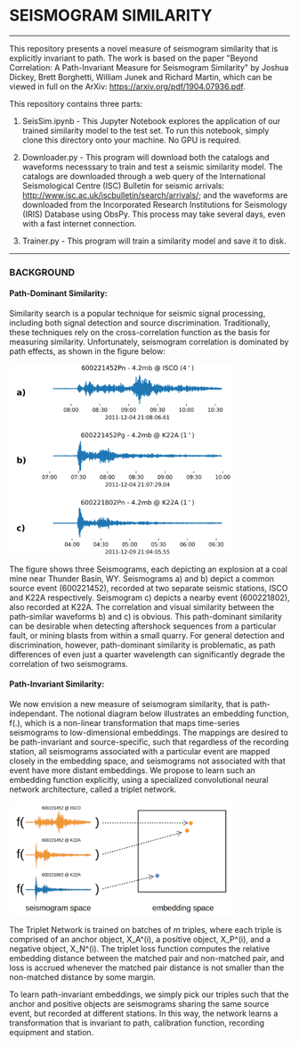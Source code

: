 # SEISMOGRAM SIMILARITY

---


This repository presents a novel measure of seismogram similarity that is explicitly invariant to path. The work is based on the paper "Beyond Correlation: A Path-Invariant Measure for Seismogram Similarity" by Joshua Dickey, Brett Borghetti, William Junek and Richard Martin, which can be viewed in full on the ArXiv: https://arxiv.org/pdf/1904.07936.pdf.

This repository contains three parts:

1) SeisSim.ipynb - This Jupyter Notebook explores the application of our trained similarity model to the test set. To run this notebook, simply clone this directory onto your machine. No GPU is required.

2) Downloader.py - This program will download both the catalogs and waveforms necesssary to train and test a seismic similarity model. The catalogs are downloaded through a web query of the International Seismological Centre (ISC) Bulletin for seismic arrivals: http://www.isc.ac.uk/iscbulletin/search/arrivals/; and the waveforms are downloaded from the Incorporated Research Institutions for Seismology (IRIS) Database using ObsPy. This process may take several days, even with a fast internet connection.

3) Trainer.py - This program will train a similarity model and save it to disk.

---
### BACKGROUND

#### Path-Dominant Similarity:

Similarity search is a popular technique for seismic signal processing, including both signal detection and source discrimination. Traditionally, these techniques rely on the cross-correlation function as the basis for measuring similarity. Unfortunately, seismogram correlation is dominated by path effects, as shown in the figure below:

<img src="images/Path_dominant_similarity.png" width="400px">


The figure shows three Seismograms, each depicting an explosion at a coal mine near Thunder Basin, WY. Seismograms a) and b) depict a common source event (600221452), recorded at two separate seismic stations, ISCO and K22A respectively. Seismogram c) depicts a nearby event (600221802), also recorded at K22A. The correlation and visual similarity between the path-similar waveforms b) and c) is obvious. This path-dominant similarity can be desirable when detecting aftershock sequences from a particular fault, or mining blasts from within a small quarry. For general detection and discrimination, however, path-dominant similarity is problematic, as path differences of even just a quarter wavelength can significantly degrade the correlation of two seismograms.


#### Path-Invariant Similarity:

We now envision a new measure of seismogram similarity, that is path-independant. The notional diagram below illustrates an embedding function, f(.), which is a non-linear transformation that maps time-series seismograms to low-dimensional embeddings. The mappings are desired to be path-invariant and source-specific, such that regardless of the recording station, all seismograms associated with a particular event are mapped closely in the embedding space, and seismograms not associated with that event have more distant embeddings. We propose to learn such an embedding function explicitly, using a specialized convolutional neural network architecture, called a triplet network.

<img src="images/STA_dominant_similarity.png" width="400px">

The Triplet Network is trained on batches of $m$ triples, where each triple is comprised of an anchor object, X_A^(i), a positive object, X_P^(i), and a negative object, X_N^(i). The triplet loss function computes the relative embedding distance between the matched pair and non-matched pair, and loss is accrued whenever the matched pair distance is not smaller than the non-matched distance by some margin.

To learn path-invariant embeddings, we simply pick our triples such that the anchor and positive objects are seismograms sharing the same source event, but recorded at different stations. In this way, the network learns a transformation that is invariant to path, calibration function, recording equipment and station.


